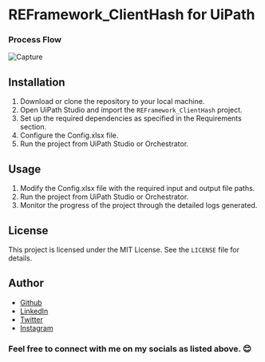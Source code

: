 # REFramework_ClientHash for UiPath


### Process Flow

![Capture](https://github.com/Klaus-in-Tech/REFramework_ClientHash/assets/31986394/e99a36ae-3f1c-4d71-9a40-b7255a8713fb)


## Installation

1. Download or clone the repository to your local machine.
2. Open UiPath Studio and import the `REFramework_ClientHash` project.
3. Set up the required dependencies as specified in the Requirements section.
4. Configure the Config.xlsx file.
5. Run the project from UiPath Studio or Orchestrator.

## Usage

1. Modify the Config.xlsx file with the required input and output file paths.
2. Run the project from UiPath Studio or Orchestrator.
3. Monitor the progress of the project through the detailed logs generated.

## License

This project is licensed under the MIT License. See the `LICENSE` file for details.

## Author
- [Github](https://github.com/Klaus-in-Tech)
- [LinkedIn](https://www.linkedin.com/in/kakoozaallanklaus/)
- [Twitter](https://twitter.com/Klaus_in_Tech)
- [Instagram](https://instagram.com/klaus_allan_?igshid=ZDdkNTZiNTM=)

### Feel free to connect with me on my socials as listed above. 😊
